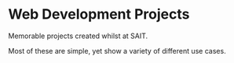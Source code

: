 # Web Development Projects
Memorable projects created whilst at SAIT.

Most of these are simple, yet show a variety of different use cases.

